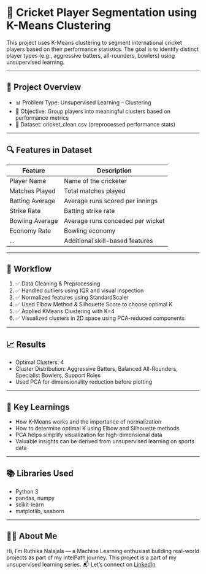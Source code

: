 # 🏏 Cricket Player Segmentation using K-Means Clustering

This project uses K-Means clustering to segment international cricket players based on their performance statistics. The goal is to identify distinct player types (e.g., aggressive batters, all-rounders, bowlers) using unsupervised learning.

---

## 📁 Project Overview

- 📊 Problem Type: Unsupervised Learning – Clustering  
- 🎯 Objective: Group players into meaningful clusters based on performance metrics  
- 📂 Dataset: cricket_clean.csv (preprocessed performance stats)

---

## 🔍 Features in Dataset

| Feature         | Description                            |
|------------------|----------------------------------------|
| Player Name      | Name of the cricketer                  |
| Matches Played   | Total matches played                   |
| Batting Average  | Average runs scored per innings        |
| Strike Rate      | Batting strike rate                    |
| Bowling Average  | Average runs conceded per wicket       |
| Economy Rate     | Bowling economy                        |
| ...              | Additional skill-based features        |

---

## 🔧 Workflow

1. ✅ Data Cleaning & Preprocessing  
2. ✅ Handled outliers using IQR and visual inspection  
3. ✅ Normalized features using StandardScaler  
4. ✅ Used Elbow Method & Silhouette Score to choose optimal K  
5. ✅ Applied KMeans Clustering with K=4  
6. ✅ Visualized clusters in 2D space using PCA-reduced components

---

## 📈 Results

- Optimal Clusters: 4  
- Cluster Distribution: Aggressive Batters, Balanced All-Rounders, Specialist Bowlers, Support Roles  
- Used PCA for dimensionality reduction before plotting

---

## 🧠 Key Learnings

- How K-Means works and the importance of normalization  
- How to determine optimal K using Elbow and Silhouette methods  
- PCA helps simplify visualization for high-dimensional data  
- Valuable insights can be derived from unsupervised learning on sports data

---

## 📚 Libraries Used

- Python 3  
- pandas, numpy  
- scikit-learn  
- matplotlib, seaborn

---

## 🙋‍♀️ About Me

Hi, I’m Ruthika Nalajala — a Machine Learning enthusiast building real-world projects as part of my IntelPath journey. This project is a part of my unsupervised learning series.
📬 Let’s connect on [LinkedIn](https://linkedin.com/in/ruthika-nalajala-73127628b)
